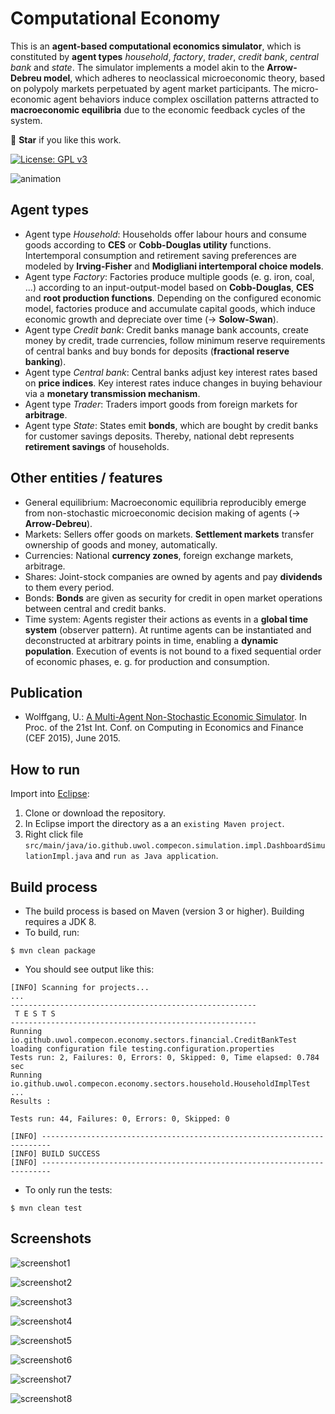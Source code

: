Computational Economy
=====================

This is an **agent-based computational economics simulator**, which is constituted by **agent types** *household*, *factory*, *trader*, *credit bank*, *central bank* and *state*.
The simulator implements a model akin to the **Arrow-Debreu model**, which adheres to neoclassical microeconomic theory, based on polypoly markets perpetuated by agent market participants.
The micro-economic agent behaviors induce complex oscillation patterns attracted to **macroeconomic equilibria** due to the economic feedback cycles of the system.

💫 **Star** if you like this work.

[![License: GPL v3](https://img.shields.io/badge/License-GPL%20v3-blue.svg)](http://www.gnu.org/licenses/gpl-3.0)

![animation](http://uwol.github.io/img/compecon/compecon.gif)


Agent types
-----------

* Agent type *Household*: Households offer labour hours and consume goods according to **CES** or **Cobb-Douglas utility** functions. Intertemporal consumption and retirement saving preferences are modeled by **Irving-Fisher** and **Modigliani intertemporal choice models**.
* Agent type *Factory*: Factories produce multiple goods (e. g. iron, coal, ...) according to an input-output-model based on **Cobb-Douglas**, **CES** and **root production functions**. Depending on the configured economic model, factories produce and accumulate capital goods, which induce economic growth and depreciate over time (→ **Solow-Swan**).
* Agent type *Credit bank*: Credit banks manage bank accounts, create money by credit, trade currencies, follow minimum reserve requirements of central banks and buy bonds for deposits (**fractional reserve banking**).
* Agent type *Central bank*: Central banks adjust key interest rates based on **price indices**. Key interest rates induce changes in buying behaviour via a **monetary transmission mechanism**.
* Agent type *Trader*: Traders import goods from foreign markets for **arbitrage**.
* Agent type *State*: States emit **bonds**, which are bought by credit banks for customer savings deposits. Thereby, national debt represents **retirement savings** of households.


Other entities / features
-------------------------

* General equilibrium: Macroeconomic equilibria reproducibly emerge from non-stochastic microeconomic decision making of agents (→ **Arrow-Debreu**).
* Markets: Sellers offer goods on markets. **Settlement markets** transfer ownership of goods and money, automatically.
* Currencies: National **currency zones**, foreign exchange markets, arbitrage.
* Shares: Joint-stock companies are owned by agents and pay **dividends** to them every period.
* Bonds: **Bonds** are given as security for credit in open market operations between central and credit banks.
* Time system: Agents register their actions as events in a **global time system** (observer pattern). At runtime agents can be instantiated and deconstructed at arbitrary points in time, enabling a **dynamic population**. Execution of events is not bound to a fixed sequential order of economic phases, e. g. for production and consumption.


Publication
-----------

* Wolffgang, U.: [A Multi-Agent Non-Stochastic Economic Simulator](http://uwol.github.io/docs/2015-06_CEF2015-322.pdf). In Proc. of the 21st Int. Conf. on Computing in Economics and Finance (CEF 2015), June 2015.


How to run
----------

Import into [Eclipse](https://eclipse.org):

1. Clone or download the repository.
2. In Eclipse import the directory as a an `existing Maven project`.
3. Right click file `src/main/java/io.github.uwol.compecon.simulation.impl.DashboardSimulationImpl.java` and `run as Java application`.


Build process
-------------

* The build process is based on Maven (version 3 or higher). Building requires a JDK 8.
* To build, run:

```
$ mvn clean package
```

* You should see output like this:

```
[INFO] Scanning for projects...
...
-------------------------------------------------------
 T E S T S
-------------------------------------------------------
Running io.github.uwol.compecon.economy.sectors.financial.CreditBankTest
loading configuration file testing.configuration.properties
Tests run: 2, Failures: 0, Errors: 0, Skipped: 0, Time elapsed: 0.784 sec
Running io.github.uwol.compecon.economy.sectors.household.HouseholdImplTest
...
Results :

Tests run: 44, Failures: 0, Errors: 0, Skipped: 0

[INFO] ------------------------------------------------------------------------
[INFO] BUILD SUCCESS
[INFO] ------------------------------------------------------------------------
```

* To only run the tests:

```
$ mvn clean test
```


Screenshots
-----------

![screenshot1](http://uwol.github.io/img/compecon/compecon1.png)

![screenshot2](http://uwol.github.io/img/compecon/compecon2.png)

![screenshot3](http://uwol.github.io/img/compecon/compecon3.png)

![screenshot4](http://uwol.github.io/img/compecon/compecon4.png)

![screenshot5](http://uwol.github.io/img/compecon/compecon5.png)

![screenshot6](http://uwol.github.io/img/compecon/compecon6.png)

![screenshot7](http://uwol.github.io/img/compecon/compecon7.png)

![screenshot8](http://uwol.github.io/img/compecon/compecon8.png)
